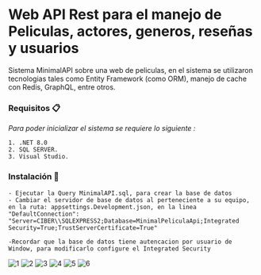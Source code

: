 # Web API Rest para el manejo de Peliculas, actores, generos, reseñas y usuarios

Sistema MinimalAPI sobre una web de peliculas, en el sistema se utilizaron tecnologias tales como Entity Framework (como ORM), manejo de cache con Redis, GraphQL, entre otros.

### Requisitos 📋

_Para poder inicializar el sistema se requiere lo siguiente :_

```
1. .NET 8.0
2. SQL SERVER.
3. Visual Studio.
```

### Instalación 🔧
```
- Ejecutar la Query MinimalAPI.sql, para crear la base de datos
- Cambiar el servidor de base de datos al perteneciente a su equipo, en la ruta: appsettings.Development.json, en la linea
"DefaultConnection": "Server=CIBER\\SQLEXPRESS2;Database=MinimalPeliculaApi;Integrated Security=True;TrustServerCertificate=True"

-Recordar que la base de datos tiene autencacion por usuario de Window, para modificarlo configure el Integrated Security

```

![1](https://github.com/ciberjose18/ApiPeliculas/assets/84140095/36ad79b3-a6a1-451b-acf8-27805105067c)
![2](https://github.com/ciberjose18/ApiPeliculas/assets/84140095/9a82a4ca-6c74-451c-abbd-4117a62986c9)
![3](https://github.com/ciberjose18/ApiPeliculas/assets/84140095/ee9bcbeb-a15f-45de-9a56-fe65a7313e35)
![4](https://github.com/ciberjose18/ApiPeliculas/assets/84140095/b0b11718-55f9-4968-9baa-42b8311b3cab)
![5](https://github.com/ciberjose18/ApiPeliculas/assets/84140095/530f10fc-6b97-4480-afe8-5e83f559c5a7)
![6](https://github.com/ciberjose18/ApiPeliculas/assets/84140095/f6de38ce-ebf9-44f2-b343-183475cd72db)





